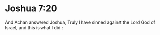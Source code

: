 # Joshua 7:20

And Achan answered Joshua, Truly I have sinned against the Lord God of Israel, and this is what I did :

